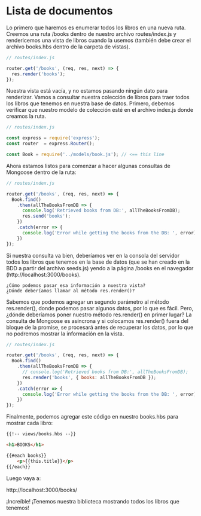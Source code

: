 # Lista de documentos

Lo primero que haremos es enumerar todos los libros en una nueva ruta. Creemos una ruta /books dentro de nuestro archivo routes/index.js y rendericemos una vista de libros cuando la usemos (también debe crear el archivo books.hbs dentro de la carpeta de vistas).

```js
// routes/index.js

router.get('/books', (req, res, next) => {
  res.render('books');
});
```

Nuestra vista está vacía, y no estamos pasando ningún dato para renderizar. Vamos a consultar nuestra colección de libros para traer todos los libros que tenemos en nuestra base de datos. Primero, debemos verificar que nuestro modelo de colección esté en el archivo index.js donde creamos la ruta.

```js
// routes/index.js

const express = require('express');
const router  = express.Router();

const Book = require('../models/book.js'); // <== this line
```

Ahora estamos listos para comenzar a hacer algunas consultas de Mongoose dentro de la ruta:

```js
// routes/index.js

router.get('/books', (req, res, next) => {
  Book.find()
    .then(allTheBooksFromDB => {
      console.log('Retrieved books from DB:', allTheBooksFromDB);
      res.send('books');
    })
    .catch(error => {
      console.log('Error while getting the books from the DB: ', error);
    })
});
```

Si nuestra consulta va bien, deberíamos ver en la consola del servidor todos los libros que tenemos en la base de datos (que se han creado en la BDD a partir del archivo seeds.js) yendo a la página /books en el navegador (http://localhost:3000/books).

    ¿Cómo podemos pasar esa información a nuestra vista?
    ¿Dónde deberíamos llamar al método res.render()?

Sabemos que podemos agregar un segundo parámetro al método res.render(), donde podemos pasar algunos datos, por lo que es fácil. Pero, ¿dónde deberíamos poner nuestro método res.render() en primer lugar? La consulta de Mongoose es asíncrona y si colocamos res.render() fuera del bloque de la promise, se procesará antes de recuperar los datos, por lo que no podremos mostrar la información en la vista.

```js
// routes/index.js

router.get('/books', (req, res, next) => {
  Book.find()
    .then(allTheBooksFromDB => {
      // console.log('Retrieved books from DB:', allTheBooksFromDB);
      res.render('books', { books: allTheBooksFromDB });
    })
    .catch(error => {
      console.log('Error while getting the books from the DB: ', error);
    })
});
```

Finalmente, podemos agregar este código en nuestro books.hbs para mostrar cada libro:

```html
{{!-- views/books.hbs --}}

<h1>BOOKS</h1>

{{#each books}}
    <p>{{this.title}}</p>
{{/each}}
```

Luego vaya a:

http://localhost:3000/books/

¡Increíble! ¡Tenemos nuestra biblioteca mostrando todos los libros que tenemos!